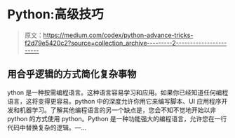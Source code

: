 # Python:高级技巧

> 原文：<https://medium.com/codex/python-advance-tricks-f2d79e5420c2?source=collection_archive---------2----------------------->

## 用合乎逻辑的方式简化复杂事物

ython 是一种按需编程语言。这种语言容易学习和应用。如果你已经知道任何编程语言，这将变得更容易。python 中的深度允许你用它来编写脚本、UI 应用程序开发和机器学习。了解其他编程语言的另一个缺点是，您会不知不觉地开始以非 python 的方式使用 python。Python 是一种功能强大的编程语言，允许您在一行代码中替换复杂的逻辑。—…